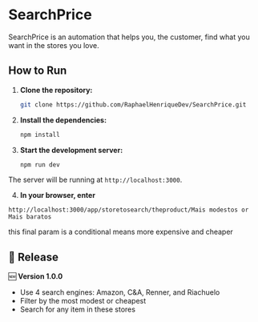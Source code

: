 # SearchPrice
SearchPrice is an automation that helps you, the customer, find what you want in the stores you love.

## How to Run

1. **Clone the repository:**
    ```bash
    git clone https://github.com/RaphaelHenriqueDev/SearchPrice.git
    ```

2. **Install the dependencies:**
    ```bash
    npm install
    ```

3. **Start the development server:**
    ```bash
    npm run dev
    ```

The server will be running at `http://localhost:3000`.

4. **In your browser, enter**
```url
http://localhost:3000/app/storetosearch/theproduct/Mais modestos or Mais baratos
```
this final param is a conditional means more expensive and cheaper

## 🚀 Release

🆕 **Version 1.0.0**  
- Use 4 search engines: Amazon, C&A, Renner, and Riachuelo
- Filter by the most modest or cheapest
- Search for any item in these stores

